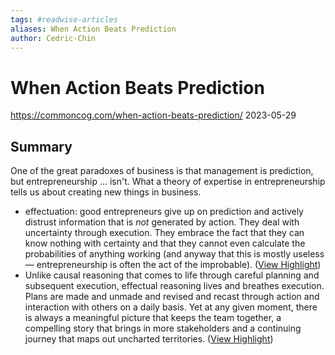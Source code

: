 ```yaml
---
tags: #readwise-articles
aliases: When Action Beats Prediction
author: Cedric-Chin
---
```

# When Action Beats Prediction

https://commoncog.com/when-action-beats-prediction/
2023-05-29
## Summary
One of the great paradoxes of business is that management is prediction, but entrepreneurship ... isn't. What a theory of expertise in entrepreneurship tells us about creating new things in business.

- effectuation: good entrepreneurs give up on prediction and actively distrust information that is *not* generated by action. They deal with uncertainty through execution. They embrace the fact that they can know nothing with certainty and that they cannot even calculate the probabilities of anything working (and anyway that this is mostly useless — entrepreneurship is often the act of the improbable). ([View Highlight](https://read.readwise.io/read/01h4yx9y3kp77dbkfqczbzadza))
- Unlike causal reasoning that comes to life through careful planning and subsequent execution, effectual reasoning lives and breathes execution. Plans are made and unmade and revised and recast through action and interaction with others on a daily basis. Yet at any given moment, there is always a meaningful picture that keeps the team together, a compelling story that brings in more stakeholders and a continuing journey that maps out uncharted territories. ([View Highlight](https://read.readwise.io/read/01h4yxexnk9g2ezx0nhctaegwj))
